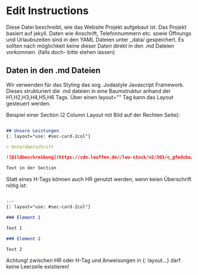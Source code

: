 # Edit Instructions

Diese Datei beschreibt, wie das Website Projekt aufgebaut ist. Das Projekt basiert auf jekyll. 
Daten wie Anschrift, Telefonnummern etc. sowie Öffnungs und Urlaubszeiten sind in den YAML Dateien unter _data/ gespeichert.
Es sollten nach möglichkeit keine dieser Daten direkt in den .md Dateien vorkommen. (falls doch- bitte stehen lassen)

## Daten in den .md Dateien

Wir verwenden für das Styling das sog. Jodastyle Javascript Framework. Dieses strukturiert die .md dateien in eine
Baumstruktur anhand der H1,H2,H3,H4,H5,H6 Tags. Über einen layout="" Tag kann das Layout gesteuert werden.

Beispiel einer Section (2 Column Layout mit Bild auf der Rechten Seite):

```markdown

## Unsere Leistungen
{: layout="use: #sec-card-2col"}

> Unterüberschrift

![Bildbeschreibung](https://cdn.leuffen.de//leu-stock/v2/303/c_gfedcba/AdobeStock_83593352.webp)

Text in der Section
```


Statt eines H-Tags können auch HR genutzt werden, wenn keien Überschrift nötig ist:

```markdown

---
{: layout="use: #sec-card-2col"}

### Element 1

Text 1

### Element 2   

Text 2

```


Achtung! zwischen HR oder H-Tag und Anweisungen in {: layout...} darf keine Leerzeile existieren!
